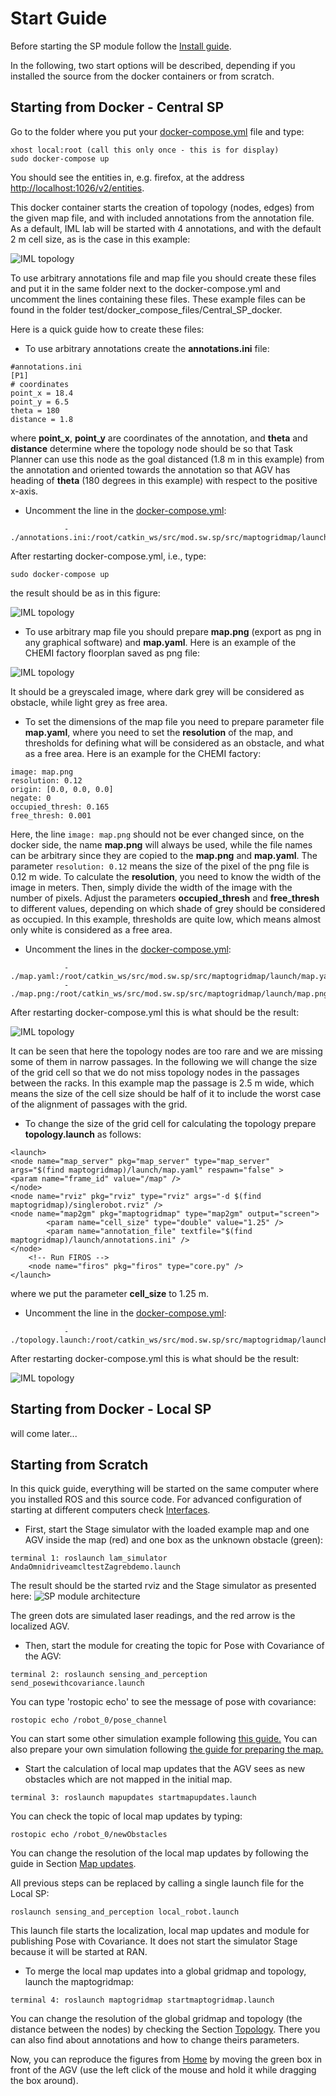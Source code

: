 # Start Guide

Before starting the SP module follow the [Install guide](./install/install.md).

<!--
 and [API Walkthrough](./user/api.md) procedures.
-->

In the following, two start options will be described, depending if you installed the source from the docker containers or from scratch.


## <a name="fromdocker">Starting from Docker - Central SP</a>

Go to the folder where you put your [docker-compose.yml](./install/install.md#dockercompose) file and type:
```
xhost local:root (call this only once - this is for display)
sudo docker-compose up
```
You should see the entities in, e.g. firefox, at the address <http://localhost:1026/v2/entities>.

This docker container starts the creation of topology (nodes, edges) from the given map file, and with included annotations from the annotation file. As a default, IML lab will be started with 4 annotations, and with the default 2 m cell size, as is the case in this example:

![IML topology](./img/IMLtopology.png)

To use arbitrary annotations file and map file you should create these files and put it in the same folder next to the docker-compose.yml and uncomment the lines containing these files. These example files can be found in the folder test/docker_compose_files/Central_SP_docker.

Here is a quick guide how to create these files:

* To use arbitrary annotations create the **annotations.ini** file:
```
#annotations.ini
[P1]
# coordinates
point_x = 18.4
point_y = 6.5
theta = 180
distance = 1.8
```
where **point_x**, **point_y** are coordinates of the annotation, and **theta** and **distance** determine where the topology node should be so that Task Planner can use this node as the goal distanced (1.8 m in this example) from the annotation and oriented towards the annotation so that AGV has heading of **theta** (180 degrees in this example) with respect to the positive x-axis.

* Uncomment the line in the [docker-compose.yml](./install/install.md#dockercompose):
```
            - ./annotations.ini:/root/catkin_ws/src/mod.sw.sp/src/maptogridmap/launch/annotations.ini:ro
```
After restarting docker-compose.yml, i.e., type:
```
sudo docker-compose up
```
the result should be as in this figure:

![IML topology](./img/IMLtopologyanntex.png)

* To use arbitrary map file you should prepare **map.png** (export as png in any graphical software) and **map.yaml**. Here is an example of the CHEMI factory floorplan saved as png file:

![IML topology](../img/map.png)

It should be a greyscaled image, where dark grey will be considered as obstacle, while light grey as free area.

* To set the dimensions of the map file you need to prepare parameter file **map.yaml**, where you need to set the **resolution** of the map, and thresholds for defining what will be considered as an obstacle, and what as a free area. Here is an example for the CHEMI factory:
```
image: map.png
resolution: 0.12
origin: [0.0, 0.0, 0.0]
negate: 0
occupied_thresh: 0.165
free_thresh: 0.001
```
Here, the line ```image: map.png``` should not be ever changed since, on the docker side, the name **map.png** will always be used, while the file names can be arbitrary since they are copied to the **map.png** and **map.yaml**. The parameter ```resolution: 0.12``` means the size of the pixel of the png file is 0.12 m wide. To calculate the **resolution**, you need to know the width of the image in meters. Then, simply divide the width of the image with the number of pixels. Adjust the parameters **occupied_thresh** and **free_thresh** to different values, depending on which shade of grey should be considered as occupied. In this example, thresholds are quite low, which means almost only white is considered as a free area.

* Uncomment the lines in the [docker-compose.yml](./install/install.md#dockercompose):
```
            - ./map.yaml:/root/catkin_ws/src/mod.sw.sp/src/maptogridmap/launch/map.yaml:ro
            - ./map.png:/root/catkin_ws/src/mod.sw.sp/src/maptogridmap/launch/map.png:ro
```
After restarting docker-compose.yml this is what should be the result:

![IML topology](./img/chemi2mgridcell.png)

It can be seen that here the topology nodes are too rare and we are missing some of them in narrow passages. In the following we will change the size of the grid cell so that we do not miss topology nodes in the passages between the racks. In this example map the passage is 2.5 m wide, which means the size of the cell size should be half of it to include the worst case of the alignment of passages with the grid.
 
* To change the size of the grid cell for calculating the topology prepare **topology.launch** as follows:
```
<launch>
<node name="map_server" pkg="map_server" type="map_server" args="$(find maptogridmap)/launch/map.yaml" respawn="false" >
<param name="frame_id" value="/map" />
</node>
<node name="rviz" pkg="rviz" type="rviz" args="-d $(find maptogridmap)/singlerobot.rviz" /> 
<node name="map2gm" pkg="maptogridmap" type="map2gm" output="screen">
        <param name="cell_size" type="double" value="1.25" />
        <param name="annotation_file" textfile="$(find maptogridmap)/launch/annotations.ini" />
</node>
    <!-- Run FIROS -->
    <node name="firos" pkg="firos" type="core.py" />
</launch>
```
where we put the parameter **cell_size** to 1.25 m.

* Uncomment the line in the [docker-compose.yml](./install/install.md#dockercompose):
```
            - ./topology.launch:/root/catkin_ws/src/mod.sw.sp/src/maptogridmap/launch/topology.launch:ro
```
After restarting docker-compose.yml this is what should be the result:

![IML topology](./img/chemi1p25mgridcell.png)

## <a name="fromdockerlocal">Starting from Docker - Local SP</a>

will come later...

## <a name="fromscratch">Starting from Scratch</a>

In this quick guide, everything will be started on the same computer where you installed ROS and this source code. For advanced configuration of starting at different computers check [Interfaces](./user/interfaces.md).

* First, start the Stage simulator with the loaded example map and one AGV inside the map (red) and one box as the unknown obstacle (green):

```
terminal 1: roslaunch lam_simulator AndaOmnidriveamcltestZagrebdemo.launch
```
The result should be the started rviz and the Stage simulator as presented here:
![SP module architecture](./img/localizationAndamap.png)

The green dots are simulated laser readings, and the red arrow is the localized AGV.

* Then, start the module for creating the topic for Pose with Covariance of the AGV:
```
terminal 2: roslaunch sensing_and_perception send_posewithcovariance.launch 
```
You can type 'rostopic echo' to see the message of pose with covariance:
```
rostopic echo /robot_0/pose_channel
```
You can start some other simulation example following [this guide.](./user/api.md#poswithcov)
You can also prepare your own simulation following [the guide for preparing the map.](./user/api.md#preparingmap)

* Start the calculation of local map updates that the AGV sees as new obstacles which are not mapped in the initial map.
```
terminal 3: roslaunch mapupdates startmapupdates.launch
```
You can check the topic of local map updates by typing: 
```
rostopic echo /robot_0/newObstacles
```
You can change the resolution of the local map updates by following the guide in Section [Map updates](./user/api.md#mapupdates).

All previous steps can be replaced by calling a single launch file for the Local SP:
```
roslaunch sensing_and_perception local_robot.launch 
```
This launch file starts the localization, local map updates and module for publishing Pose with Covariance. It does not start the simulator Stage because it will be started at RAN.

* To merge the local map updates into a global gridmap and topology, launch the maptogridmap:
```
terminal 4: roslaunch maptogridmap startmaptogridmap.launch
```
You can change the resolution of the global gridmap and topology (the distance between the nodes) by checking the Section [Topology](./users/api.md#topology). There you can also find about annotations and how to change theirs parameters.

Now, you can reproduce the figures from [Home](./index.md#mapupdates1) by moving the green box in front of the AGV (use the left click of the mouse and hold it while dragging the box around).

 

